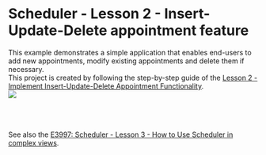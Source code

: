 # Scheduler - Lesson 2 - Insert-Update-Delete appointment feature


<p>This example demonstrates a simple application that enables end-users to add new appointments, modify existing appointments and delete them if necessary.<br /> This project is created by following the step-by-step guide of the <a href="http://documentation.devexpress.com/#AspNet/CustomDocument11567"><u>Lesson 2 - Implement Insert-Update-Delete Appointment Functionality</u></a>.<br /><img src="https://raw.githubusercontent.com/DevExpress-Examples/scheduler-lesson-2-insert-update-delete-appointment-feature-e3984/14.2.3+/media/0c5d2f0c-dec2-11e4-80bf-00155d62480c.png"><br /><br /><br /><br /></p>
<p>See also the <a href="https://www.devexpress.com/Support/Center/p/E3997">E3997: Scheduler - Lesson 3 - How to Use Scheduler in complex views</a>.</p>

<br/>


